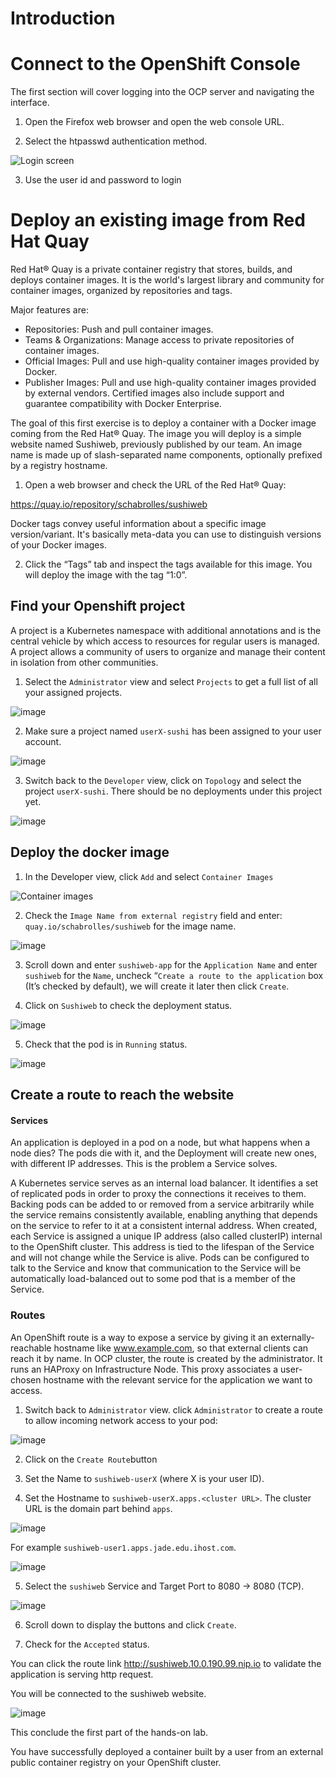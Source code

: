 # Introduction

# Connect to the OpenShift Console

The first section will cover logging into the OCP server and navigating the interface.

1.	Open the Firefox web browser and open the web console URL.

2.	Select the htpasswd authentication method.

![Login screen](images/1.png)

3. Use the user id and password to login

#	Deploy an existing image from Red Hat Quay

Red Hat® Quay is a private container registry that stores, builds, and deploys container images. It is the world's largest library and community for container images, organized by repositories and tags.

Major features are:
*	Repositories: Push and pull container images.
*	Teams & Organizations: Manage access to private repositories of container images.
*	Official Images: Pull and use high-quality container images provided by Docker.
*	Publisher Images: Pull and use high-quality container images provided by external vendors. Certified images also include support and guarantee compatibility with Docker Enterprise.

The goal of this first exercise is to deploy a container with a Docker image coming from the Red Hat® Quay. The image you will deploy is a simple website named Sushiweb, previously published by our team. An image name is made up of slash-separated name components, optionally prefixed by a registry hostname.

1.	Open a web browser and check the URL of the Red Hat® Quay:

https://quay.io/repository/schabrolles/sushiweb

Docker tags convey useful information about a specific image version/variant. It's basically meta-data you can use to distinguish versions of your Docker images.

2.	Click the “Tags” tab and inspect the tags available for this image. You will deploy the image with the tag “1:0”.

##	Find your Openshift project

A project is a Kubernetes namespace with additional annotations and is the central vehicle by which access to resources for regular users is managed. A project allows a community of users to organize and manage their content in isolation from other communities.

1. Select the `Administrator` view and select `Projects` to get a full list of all your assigned projects.

![image](https://user-images.githubusercontent.com/91945915/157018606-ee949e7a-5084-4349-b553-d503d963f8f2.png)

2. Make sure a project named `userX-sushi` has been assigned to your user account. 

![image](https://user-images.githubusercontent.com/91945915/157017060-f9910625-5991-4ac1-9430-998f4220f24a.png)

3. Switch back to the `Developer` view, click on `Topology` and select the project `userX-sushi`. 
   There should be no deployments under this project yet.

![image](https://user-images.githubusercontent.com/91945915/157022234-d56d6380-0ebe-4c15-814d-aef5d685e8aa.png)

##	Deploy the docker image

1. In the Developer view, click `Add` and select `Container Images`

![Container images](images/5.png)

2. Check the `Image Name from external registry` field and enter: `quay.io/schabrolles/sushiweb` for the image name.

![image](images/6.png)

3. Scroll down and enter `sushiweb-app` for the `Application Name` and enter `sushiweb` for the `Name`, uncheck “`Create a route to the application` box (It’s checked by default), we will create it later then click `Create`.

4. Click on `Sushiweb` to check the deployment status.

![image](images/7.png)

5. Check that the pod is in `Running` status.

![image](images/8.png)

## Create a route to reach the website

#### Services

An application is deployed in a pod on a node, but what happens when a node dies? The pods die with it, and the Deployment will create new ones, with different IP addresses. This is the problem a Service solves.

A Kubernetes service serves as an internal load balancer. It identifies a set of replicated pods in order to proxy the connections it receives to them. Backing pods can be added to or removed from a service arbitrarily while the service remains consistently available, enabling anything that depends on the service to refer to it at a consistent internal address. When created, each Service is assigned a unique IP address (also called clusterIP) internal to the OpenShift cluster. This address is tied to the lifespan of the Service and will not change while the Service is alive. Pods can be configured to talk to the Service and know that communication to the Service will be automatically load-balanced out to some pod that is a member of the Service.

### Routes

An OpenShift route is a way to expose a service by giving it an externally-reachable hostname like www.example.com, so that external clients can reach it by name. In OCP cluster, the route is created by the administrator. It runs an HAProxy on Infrastructure Node. This proxy associates a user-chosen hostname with the relevant service for the application we want to access.

1.	Switch back to `Administrator` view. click `Administrator` to create a route to allow incoming network access to your pod:

![image](images/9.png)

2. Click on the `Create Route`button

3. Set the Name to `sushiweb-userX` (where X is your user ID).

4. Set the Hostname to `sushiweb-userX.apps.<cluster URL>`. The cluster URL is the domain part behind `apps`.


![image](https://user-images.githubusercontent.com/91945915/157024296-0a604ae4-4a69-4284-b4c6-b55ffe815b49.png)

   For example `sushiweb-user1.apps.jade.edu.ihost.com`.
   
 ![image](https://user-images.githubusercontent.com/91945915/157025231-5d29895a-ffe4-4f72-9462-fc379cd036f2.png)

5. Select the `sushiweb` Service and Target Port to 8080 -> 8080 (TCP).

![image](images/10.png)

6. Scroll down to display the buttons and click `Create`.

7. Check for the `Accepted` status.

You can click the route link http://sushiweb.10.0.190.99.nip.io to validate the application is serving http request.

You will be connected to the sushiweb website.

![image](images/11.png)

This conclude the first part of the hands-on lab.

You have successfully deployed a container built by a user from an external public container registry on your OpenShift cluster.
